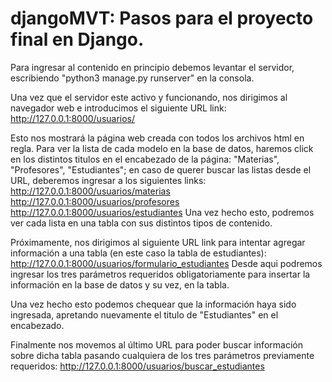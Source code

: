 # djangoMVT: Pasos para el proyecto final en Django.


Para ingresar al contenido en principio debemos levantar el servidor, escribiendo "python3 manage.py runserver" en la consola.


Una vez que el servidor este activo y funcionando, nos dirigimos al navegador web e introducimos el siguiente URL link: http://127.0.0.1:8000/usuarios/


Esto nos mostrará la página web creada con todos los archivos html en regla. Para ver la lista de cada modelo en la base de datos, haremos click en los distintos titulos en el encabezado de la página: "Materias", "Profesores", "Estudiantes"; en caso de querer buscar las listas desde el URL, deberemos ingresar a los siguientes links:
http://127.0.0.1:8000/usuarios/materias
http://127.0.0.1:8000/usuarios/profesores
http://127.0.0.1:8000/usuarios/estudiantes
Una vez hecho esto, podremos ver cada lista en una tabla con sus distintos tipos de contenido.


Próximamente, nos dirigimos al siguiente URL link para intentar agregar información a una tabla (en este caso la tabla de estudiantes): http://127.0.0.1:8000/usuarios/formulario_estudiantes
Desde aqui podremos ingresar los tres parámetros requeridos obligatoriamente para insertar la información en la base de datos y su vez, en la tabla.


Una vez hecho esto podemos chequear que la información haya sido ingresada, apretando nuevamente el titulo de "Estudiantes" en el encabezado.


Finalmente nos movemos al último URL para poder buscar información sobre dicha tabla pasando cualquiera de los tres parámetros previamente requeridos:  http://127.0.0.1:8000/usuarios/buscar_estudiantes


